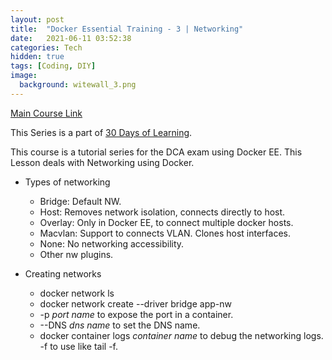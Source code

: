 ```yaml
---
layout: post
title:  "Docker Essential Training - 3 | Networking"
date:   2021-06-11 03:52:38
categories: Tech
hidden: true
tags: [Coding, DIY]
image:
  background: witewall_3.png
---
```


[Main Course Link](https://www.linkedin.com/learning/docker-essential-training-5-networking)

This Series is a part of [30 Days of Learning](https://www.notion.so/yogeshpandey/June-30-Days-of-Learning-65a60adfdd504eb2b989649fef13e6d2).

This course is a tutorial series for the DCA exam using Docker EE. This Lesson deals with Networking using Docker.

- Types of networking 

  - Bridge: Default NW.
  - Host: Removes network isolation, connects directly to host. 
  - Overlay: Only in Docker EE, to connect multiple docker hosts.
  - Macvlan: Support to connects VLAN. Clones host interfaces. 
  - None: No networking accessibility.
  - Other nw plugins.

- Creating networks
  - docker network ls
  - docker network create --driver bridge app-nw
  - -p _port name_ to expose the port in a container.
  - --DNS _dns name_ to set the DNS name.
  - docker container logs _container name_ to debug the networking logs. -f to use like tail -f.